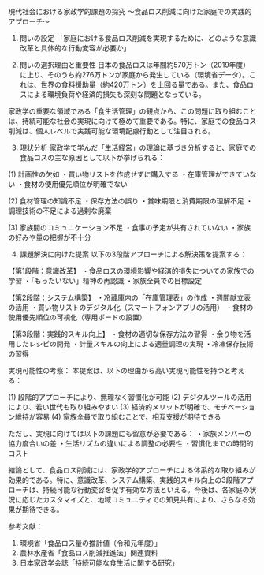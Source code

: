 現代社会における家政学的課題の探究
～食品ロス削減に向けた家庭での実践的アプローチ～

1. 問いの設定
「家庭における食品ロス削減を実現するために、どのような意識改革と具体的な行動変容が必要か」

2. 問いの選択理由と重要性
日本の食品ロスは年間約570万トン（2019年度）に上り、そのうち約276万トンが家庭から発生している（環境省データ）。これは、世界の食料援助量（約420万トン）を上回る量である。また、食品ロスによる環境負荷や経済的損失も深刻な問題となっている。

家政学の重要な領域である「食生活管理」の観点から、この問題に取り組むことは、持続可能な社会の実現に向けて極めて重要である。特に、家庭での食品ロス削減は、個人レベルで実践可能な環境配慮行動として注目される。

3. 現状分析
家政学で学んだ「生活経営」の理論に基づき分析すると、家庭での食品ロスの主な原因として以下が挙げられる：

(1) 計画性の欠如
・買い物リストを作成せずに購入する
・在庫管理ができていない
・食材の使用優先順位が明確でない

(2) 食材管理の知識不足
・保存方法の誤り
・賞味期限と消費期限の理解不足
・調理技術の不足による過剰な廃棄

(3) 家族間のコミュニケーション不足
・食事の予定が共有されていない
・家族の好みや量の把握が不十分

4. 課題解決に向けた提案
以下の3段階アプローチによる解決策を提案する：

【第1段階：意識改革】
・食品ロスの環境影響や経済的損失についての家族での学習
・「もったいない」精神の再認識
・家族全員での目標設定

【第2段階：システム構築】
・冷蔵庫内の「在庫管理表」の作成
・週間献立表の活用
・買い物リストのデジタル化（スマートフォンアプリの活用）
・食材の使用優先順位の可視化（専用ボードの設置）

【第3段階：実践的スキル向上】
・食材の適切な保存方法の習得
・余り物を活用したレシピの開発
・計量スキルの向上による適量調理の実現
・冷凍保存技術の習得

実現可能性の考察：
本提案は、以下の理由から高い実現可能性を持つと考える：

(1) 段階的アプローチにより、無理なく習慣化が可能
(2) デジタルツールの活用により、若い世代も取り組みやすい
(3) 経済的メリットが明確で、モチベーション維持が容易
(4) 家族全員で取り組むことで、相互支援が期待できる

ただし、実現に向けては以下の課題にも留意が必要である：
・家族メンバーの協力度合いの差
・生活リズムの違いによる調整の必要性
・習慣化までの時間的コスト

結論として、食品ロス削減には、家政学的アプローチによる体系的な取り組みが効果的である。特に、意識改革、システム構築、実践的スキル向上の3段階アプローチは、持続可能な行動変容を促す有効な方法といえる。今後は、各家庭の状況に応じたカスタマイズと、地域コミュニティでの知見共有により、さらなる効果が期待できる。

参考文献：
1. 環境省「食品ロス量の推計値（令和元年度）」
2. 農林水産省「食品ロス削減推進法」関連資料
3. 日本家政学会誌「持続可能な食生活に関する研究」